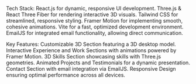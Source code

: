 Tech Stack:
React.js for dynamic, responsive UI development.
Three.js & React Three Fiber for rendering interactive 3D visuals.
Tailwind CSS for streamlined, responsive styling.
Framer Motion for implementing smooth, cohesive animations.
Vite for a fast, optimized development environment.
EmailJS for integrated email functionality, allowing direct communication.

Key Features:
Customizable 3D Section featuring a 3D desktop model.
Interactive Experience and Work Sections with animations powered by Framer Motion.
3D Skills Section showcasing skills with Three.js geometries.
Animated Projects and Testimonials for a dynamic presentation.
Contact Section with email integration via EmailJS.
Responsive Design ensuring optimal performance across all devices.

